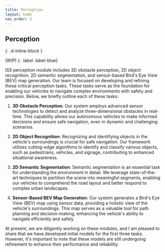 ```yaml
---
title: Perception
layout: home
nav_order: 3
---
```


## Perception
{: .d-inline-block }

(WIP)
{: .label .label-blue}

ISS perception module includes 3D obstacle perception, 2D object recognition, 2D semantic segmentation, and sensor-based Bird's Eye View (BEV) map generation. Our team is focused on developing and refining these critical perception tasks. These tasks serve as the foundation for enabling our vehicles to navigate complex environments with safety and precision. Below, we briefly outline each of these tasks:

1. **3D Obstacle Perception**: Our system employs advanced sensor technologies to detect and analyze three-dimensional obstacles in real-time. This capability allows our autonomous vehicles to make informed decisions and ensure safe navigation, even in dynamic and challenging scenarios.

2. **2D Object Recognition**: Recognizing and identifying objects in the vehicle's surroundings is crucial for safe navigation. Our framework utilizes cutting-edge algorithms to identify and classify various objects, such as pedestrians, vehicles, and signage, contributing to enhanced situational awareness.

3. **2D Semantic Segmentation**: Semantic segmentation is an essential task for understanding the environment in detail. We leverage state-of-the-art techniques to partition the scene into meaningful segments, enabling our vehicles to comprehend the road layout and better respond to complex urban landscapes.

4. **Sensor-Based BEV Map Generation**: Our system generates a Bird's Eye View (BEV) map using sensor data, providing a holistic view of the vehicle's surroundings. This map serves as a valuable tool for path planning and decision-making, enhancing the vehicle's ability to navigate efficiently and safely.


At present, we are diligently working on these modules, and I am pleased to share that we have developed initial models for the first three tasks. However, it's important to note that these models are still undergoing refinement to enhance their performance and reliability. 